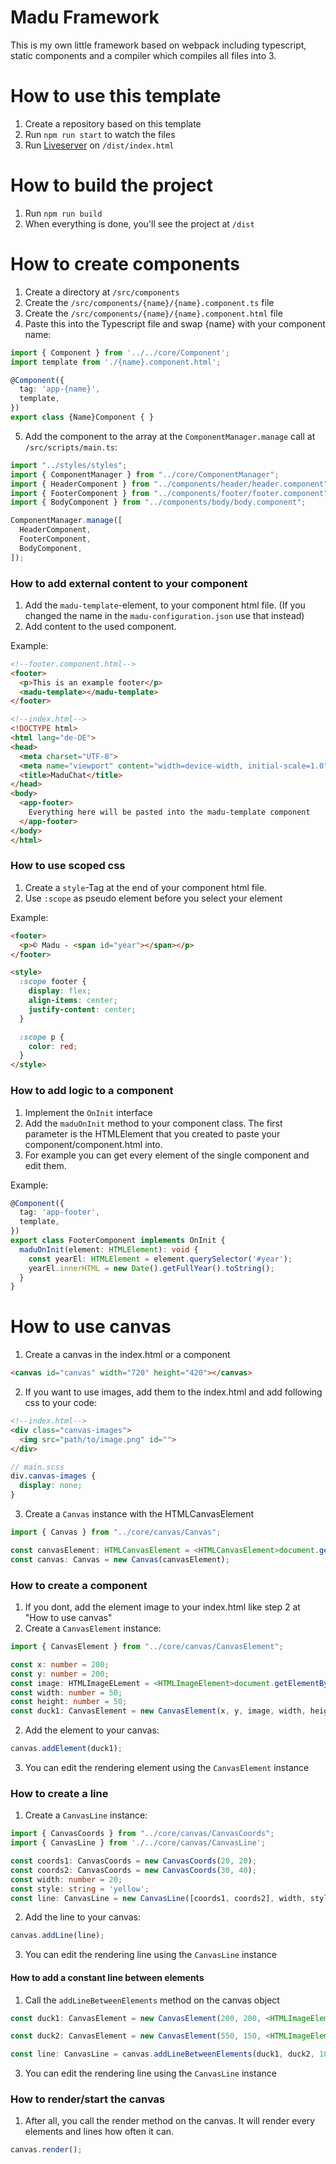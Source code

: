 # Madu Framework
This is my own little framework based on webpack including typescript, static components and a compiler which compiles all files into 3.

# How to use this template
1. Create a repository based on this template
2. Run <code>npm run start</code> to watch the files
3. Run <a href="https://marketplace.visualstudio.com/items?itemName=ritwickdey.LiveServer">Liveserver</a> on <code>/dist/index.html</code>

# How to build the project
1. Run <code>npm run build</code>
2. When everything is done, you'll see the project at <code>/dist</code>

# How to create components
1. Create a directory at <code>/src/components</code>
2. Create the <code>/src/components/{name}/{name}.component.ts</code> file
3. Create the <code>/src/components/{name}/{name}.component.html</code> file
4. Paste this into the Typescript file and swap {name} with your component name:
```ts
import { Component } from '../../core/Component';
import template from './{name}.component.html';

@Component({
  tag: 'app-{name}',
  template,
})
export class {Name}Component { }
```
5. Add the component to the array at the <code>ComponentManager.manage</code> call at <code>/src/scripts/main.ts</code>:
```ts
import "../styles/styles";
import { ComponentManager } from "../core/ComponentManager";
import { HeaderComponent } from "../components/header/header.component";
import { FooterComponent } from "../components/footer/footer.component";
import { BodyComponent } from "../components/body/body.component";

ComponentManager.manage([
  HeaderComponent,
  FooterComponent,
  BodyComponent,
]);
```

### How to add external content to your component
1. Add the <code>madu-template</code>-element, to your component html file. (If you changed the name in the <code>madu-configuration.json</code> use that instead)
2. Add content to the used component.

Example:
```html
<!--footer.component.html-->
<footer>
  <p>This is an example footer</p>
  <madu-template></madu-template>
</footer>
```
```html
<!--index.html-->
<!DOCTYPE html>
<html lang="de-DE">
<head>
  <meta charset="UTF-8">
  <meta name="viewport" content="width=device-width, initial-scale=1.0">
  <title>MaduChat</title>
</head>
<body>
  <app-footer>
    Everything here will be pasted into the madu-template component
  </app-footer>
</body>
</html>
```

### How to use scoped css
1. Create a <code>style</code>-Tag at the end of your component html file.
2. Use <code>:scope</code> as pseudo element before you select your element

Example:
```html
<footer>
  <p>© Madu - <span id="year"></span></p>
</footer>

<style>
  :scope footer {
    display: flex;
    align-items: center;
    justify-content: center;
  }

  :scope p {
    color: red;
  }
</style>
```

### How to add logic to a component
1. Implement the <code>OnInit</code> interface
2. Add the <code>maduOnInit</code> method to your component class. The first parameter is the HTMLElement that you created to paste your component/component.html into.
3. For example you can get every element of the single component and edit them.

Example:
```ts
@Component({
  tag: 'app-footer',
  template,
})
export class FooterComponent implements OnInit {
  maduOnInit(element: HTMLElement): void {
    const yearEl: HTMLElement = element.querySelector('#year');
    yearEl.innerHTML = new Date().getFullYear().toString();
  } 
}
```

# How to use canvas
1. Create a canvas in the index.html or a component
```html
<canvas id="canvas" width="720" height="420"></canvas>
```
2. If you want to use images, add them to the index.html and add following css to your code:
```html
<!--index.html-->
<div class="canvas-images">
  <img src="path/to/image.png" id="">
</div>
```
```scss
// main.scss
div.canvas-images {
  display: none;
}
```
3. Create a <code>Canvas</code> instance with the HTMLCanvasElement
```ts
import { Canvas } from "../core/canvas/Canvas";

const canvasElement: HTMLCanvasElement = <HTMLCanvasElement>document.getElementById('canvas');
const canvas: Canvas = new Canvas(canvasElement);
```

### How to create a component
1. If you dont, add the element image to your index.html like step 2 at "How to use canvas"
2. Create a <code>CanvasElement</code> instance:
```ts
import { CanvasElement } from "../core/canvas/CanvasElement";

const x: number = 200;
const y: number = 200;
const image: HTMLImageELement = <HTMLImageElement>document.getElementById('madupng');
const width: number = 50;
const height: number = 50;
const duck1: CanvasElement = new CanvasElement(x, y, image, width, height);
```
2. Add the element to your canvas:
```ts
canvas.addElement(duck1);
```
3. You can edit the rendering element using the <code>CanvasElement</code> instance


### How to create a line
1. Create a <code>CanvasLine</code> instance:
```ts
import { CanvasCoords } from "../core/canvas/CanvasCoords";
import { CanvasLine } from './../core/canvas/CanvasLine';

const coords1: CanvasCoords = new CanvasCoords(20, 20);
const coords2: CanvasCoords = new CanvasCoords(30, 40);
const width: number = 20;
const style: string = 'yellow';
const line: CanvasLine = new CanvasLine([coords1, coords2], width, style);
```
2. Add the line to your canvas:
```ts
canvas.addLine(line);
```
3. You can edit the rendering line using the <code>CanvasLine</code> instance

#### How to add a constant line between elements
1. Call the <code>addLineBetweenElements</code> method on the canvas object
```ts
const duck1: CanvasElement = new CanvasElement(200, 200, <HTMLImageElement>document.getElementById('madupng'), 50, 50);

const duck2: CanvasElement = new CanvasElement(550, 150, <HTMLImageElement>document.getElementById('madupng'), 50, 50);

const line: CanvasLine = canvas.addLineBetweenElements(duck1, duck2, 10, 'yellow');
```
3. You can edit the rendering line using the <code>CanvasLine</code> instance


### How to render/start the canvas
1. After all, you call the render method on the canvas. It will render every elements and lines how often it can.
```ts
canvas.render();
```
